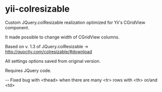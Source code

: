 yii-colresizable
================

Custom JQuery.colResizable realization optimized for Yii's CGridView component.

It made possible to change width of CGridView columns.

Based on v. 1.3 of JQuery.colResizable -> http://quocity.com/colresizable/#download

All settings options saved from original version.

Requires JQuery code.

-- Fixed bug with &lt;thead&gt; when there are many &lt;tr&gt; rows with &lt;th&gt; or/and &lt;td&gt;
